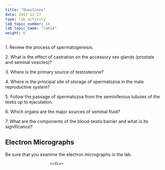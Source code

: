 ```yaml
---
title: "Questions"
date: 2017-12-17
type: lab_activity
lab_topic_number: 14
lab_topic_name: "lab14"
weight: 6
---
```

<div class="entrybody">
						<p>1. Review the process of spermatogenesis.</p>

<p>2. What is the effect of castration on the accessory sex glands (prostate and seminal vesicles)?</p>

<p>3. Where is the primary source of testosterone?</p>

<p>4. Where is the principal site of storage of spermatozoa in the male reproductive system?</p>

<p>5. Follow the passage of spermatozoa from the seminiferous tubules of the testis up to ejaculation.</p>

<p>6. Which organs are the major sources of seminal fluid?</p>

<p>7. What are the components of the blood-testis barrier and what is its significance?</p>

<h2>Electron Micrographs</h2>

<p>Be sure that you examine the electron micrographs in the lab.</p>
						
						
						</div>
